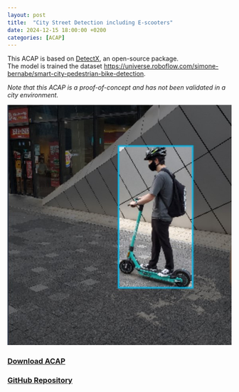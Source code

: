 ```yaml
---
layout: post
title:  "City Street Detection including E-scooters"
date: 2024-12-15 18:00:00 +0200
categories: [ACAP]
---
```


This ACAP is based on [DetectX](https://github.com/pandosme/DetectX), an open-source package.  
The model is trained the dataset https://universe.roboflow.com/simone-bernabe/smart-city-pedestrian-bike-detection.  

*Note that this ACAP is a proof-of-concept and has not been validated in a city environment.*
  
![escooter](https://raw.githubusercontent.com/pandosme/CityStreet/main/pictures/escooter.jpg)

### [Download ACAP]([https://www.dropbox.com/scl/fi/92rsm7zkqxlaqvxlfq038/HandGestures.zip?rlkey=ukyzhemobwgncuw2zi47099f6&st=y1r6ictd&dl=1](https://www.dropbox.com/scl/fi/4b0kaslhzkkj2kiu4y14x/CityStreet.zip?rlkey=m4dzupb335l2c68rnjwe6fx1r&st=4rwm7foa&dl=1))   
  
### [GitHub Repository](https://github.com/pandosme/CityStreet)


